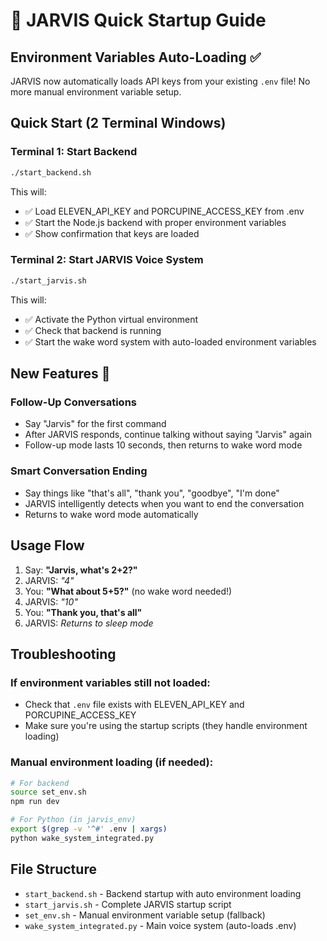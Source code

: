 # 🤖 JARVIS Quick Startup Guide

## Environment Variables Auto-Loading ✅

JARVIS now automatically loads API keys from your existing `.env` file! No more manual environment variable setup.

## Quick Start (2 Terminal Windows)

### Terminal 1: Start Backend
```bash
./start_backend.sh
```
This will:
- ✅ Load ELEVEN_API_KEY and PORCUPINE_ACCESS_KEY from .env
- ✅ Start the Node.js backend with proper environment variables
- ✅ Show confirmation that keys are loaded

### Terminal 2: Start JARVIS Voice System
```bash
./start_jarvis.sh
```
This will:
- ✅ Activate the Python virtual environment
- ✅ Check that backend is running
- ✅ Start the wake word system with auto-loaded environment variables

## New Features 🎉

### Follow-Up Conversations
- Say "Jarvis" for the first command
- After JARVIS responds, continue talking without saying "Jarvis" again
- Follow-up mode lasts 10 seconds, then returns to wake word mode

### Smart Conversation Ending
- Say things like "that's all", "thank you", "goodbye", "I'm done"
- JARVIS intelligently detects when you want to end the conversation
- Returns to wake word mode automatically

## Usage Flow
1. Say: **"Jarvis, what's 2+2?"**
2. JARVIS: *"4"*
3. You: **"What about 5+5?"** (no wake word needed!)
4. JARVIS: *"10"* 
5. You: **"Thank you, that's all"**
6. JARVIS: *Returns to sleep mode*

## Troubleshooting

### If environment variables still not loaded:
- Check that `.env` file exists with ELEVEN_API_KEY and PORCUPINE_ACCESS_KEY
- Make sure you're using the startup scripts (they handle environment loading)

### Manual environment loading (if needed):
```bash
# For backend
source set_env.sh
npm run dev

# For Python (in jarvis_env)
export $(grep -v '^#' .env | xargs)
python wake_system_integrated.py
```

## File Structure
- `start_backend.sh` - Backend startup with auto environment loading
- `start_jarvis.sh` - Complete JARVIS startup script  
- `set_env.sh` - Manual environment variable setup (fallback)
- `wake_system_integrated.py` - Main voice system (auto-loads .env)
